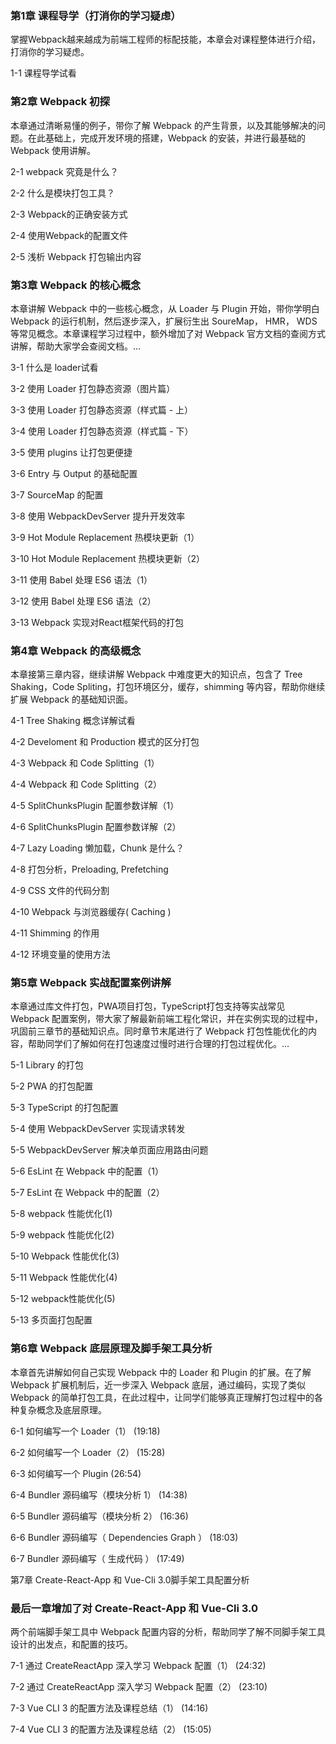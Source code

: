 ### 第1章 课程导学（打消你的学习疑虑）

掌握Webpack越来越成为前端工程师的标配技能，本章会对课程整体进行介绍，打消你的学习疑虑。

1-1 课程导学试看
### 第2章 Webpack 初探

本章通过清晰易懂的例子，带你了解 Webpack 的产生背景，以及其能够解决的问题。在此基础上，完成开发环境的搭建，Webpack 的安装，并进行最基础的 Webpack 使用讲解。

2-1 webpack 究竟是什么？

2-2 什么是模块打包工具？

2-3 Webpack的正确安装方式

2-4 使用Webpack的配置文件

2-5 浅析 Webpack 打包输出内容

### 第3章 Webpack 的核心概念

本章讲解 Webpack 中的一些核心概念，从 Loader 与 Plugin 开始，带你学明白 Webpack 的运行机制，然后逐步深入，扩展衍生出 SoureMap， HMR， WDS 等常见概念。本章课程学习过程中，额外增加了对 Webpack 官方文档的查阅方式讲解，帮助大家学会查阅文档。…

3-1 什么是 loader试看

3-2 使用 Loader 打包静态资源（图片篇）

3-3 使用 Loader 打包静态资源（样式篇 - 上）

3-4 使用 Loader 打包静态资源（样式篇 - 下）

3-5 使用 plugins 让打包更便捷

3-6 Entry 与 Output 的基础配置

3-7 SourceMap 的配置

3-8 使用 WebpackDevServer 提升开发效率

3-9 Hot Module Replacement 热模块更新（1）

3-10 Hot Module Replacement 热模块更新（2）

3-11 使用 Babel 处理 ES6 语法（1）

3-12 使用 Babel 处理 ES6 语法（2）

3-13 Webpack 实现对React框架代码的打包

### 第4章 Webpack 的高级概念

本章接第三章内容，继续讲解 Webpack 中难度更大的知识点，包含了 Tree Shaking，Code Spliting，打包环境区分，缓存，shimming 等内容，帮助你继续扩展 Webpack 的基础知识面。

4-1 Tree Shaking 概念详解试看

4-2 Develoment 和 Production 模式的区分打包

4-3 Webpack 和 Code Splitting（1）

4-4 Webpack 和 Code Splitting（2）

4-5 SplitChunksPlugin 配置参数详解（1）

4-6 SplitChunksPlugin 配置参数详解（2）

4-7 Lazy Loading 懒加载，Chunk 是什么？

4-8 打包分析，Preloading, Prefetching

4-9 CSS 文件的代码分割

4-10 Webpack 与浏览器缓存( Caching )

4-11 Shimming 的作用

4-12 环境变量的使用方法

### 第5章 Webpack 实战配置案例讲解

本章通过库文件打包，PWA项目打包，TypeScript打包支持等实战常见 Webpack 配置案例，带大家了解最新前端工程化常识，并在实例实现的过程中，巩固前三章节的基础知识点。同时章节末尾进行了 Webpack 打包性能优化的内容，帮助同学们了解如何在打包速度过慢时进行合理的打包过程优化。…

5-1 Library 的打包

5-2 PWA 的打包配置

5-3 TypeScript 的打包配置

5-4 使用 WebpackDevServer 实现请求转发

5-5 WebpackDevServer 解决单页面应用路由问题

5-6 EsLint 在 Webpack 中的配置（1）

5-7 EsLint 在 Webpack 中的配置（2）

5-8 webpack 性能优化(1)

5-9 webpack 性能优化(2)

5-10 Webpack 性能优化(3)

5-11 Webpack 性能优化(4)

5-12 webpack性能优化(5)

5-13 多页面打包配置

### 第6章 Webpack 底层原理及脚手架工具分析

本章首先讲解如何自己实现 Webpack 中的 Loader 和 Plugin 的扩展。在了解 Webpack 扩展机制后，近一步深入 Webpack 底层，通过编码，实现了类似 Webpack 的简单打包工具，在此过程中，让同学们能够真正理解打包过程中的各种复杂概念及底层原理。

6-1 如何编写一个 Loader（1） (19:18)

6-2 如何编写一个 Loader（2） (15:28)

6-3 如何编写一个 Plugin (26:54)

6-4 Bundler 源码编写（模块分析 1） (14:38)

6-5 Bundler 源码编写（模块分析 2） (16:36)

6-6 Bundler 源码编写（ Dependencies Graph ） (18:03)

6-7 Bundler 源码编写（ 生成代码 ） (17:49)

第7章 Create-React-App 和 Vue-Cli 3.0脚手架工具配置分析

### 最后一章增加了对 Create-React-App 和 Vue-Cli 3.0

两个前端脚手架工具中 Webpack 配置内容的分析，帮助同学了解不同脚手架工具设计的出发点，和配置的技巧。

 7-1 通过 CreateReactApp 深入学习 Webpack 配置（1） (24:32)

 7-2 通过 CreateReactApp 深入学习 Webpack 配置（2） (23:10)

 7-3 Vue CLI 3 的配置方法及课程总结（1） (14:16)

 7-4 Vue CLI 3 的配置方法及课程总结（2） (15:05)